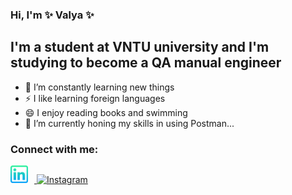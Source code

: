 ### Hi, I'm ✨ Valya ✨

## I'm a student at VNTU university and I'm studying to become a QA manual engineer

- 🌱 I’m constantly learning new things
- ⚡ I like learning foreign languages  
- 😄 I enjoy reading books and swimming
- 🔭 I’m currently honing my skills in using Postman...

### Connect with me:


<!-- <a href="https://www.linkedin.com/in/valentyna-skirska-a119a0244"></a><img src="linkedin.png" width="30" height="30"></a>

<a href="https://www.instagram.com/skyrska_valentina/"><img src="https://encrypted-tbn0.gstatic.com/images?q=tbn:ANd9GcQZ6rI8jHWnbyU4I6j9t7aLBtpZTxy9WHrW3A&usqp=CAU" width="30" height="30"></a> -->

<div>
  <a href="https://www.linkedin.com/in/valentyna-skirska-a119a0244" target="_blank">
    <img src="linkedin.png" alt="LinkedIn" width="28" height="28" style="margin-right: 10px;">
  </a>
  <a href="https://instagram.com/skyrska_valentina?igshid=YmMyMTA2M2Y=" target="_blank"><img src="https://encrypted-tbn0.gstatic.com/images?q=tbn:ANd9GcQZ6rI8jHWnbyU4I6j9t7aLBtpZTxy9WHrW3A&usqp=CAU" alt="Instagram" width="30" height="30">
  </a>
</div>

<br />
<br />

<!-- [instagram] : https://www.instagram.com/skyrska_valentina/ -->
